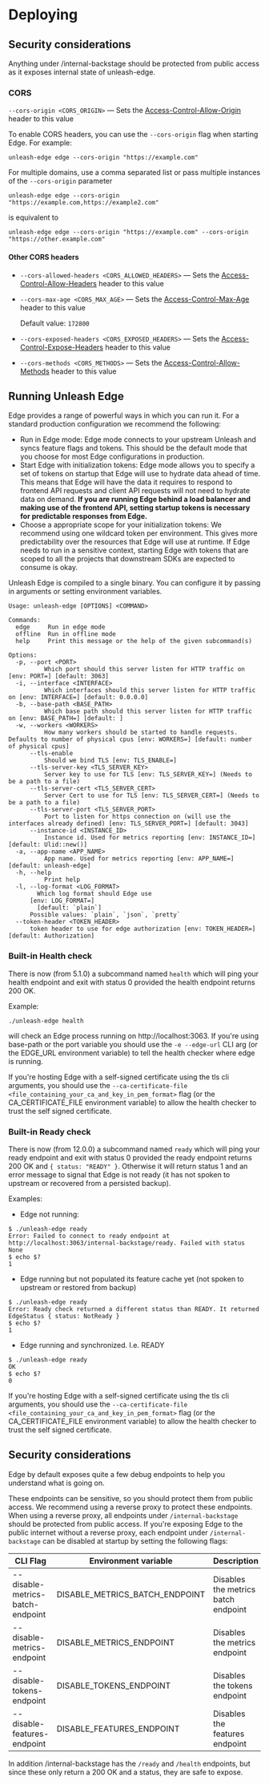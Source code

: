 # Deploying

## Security considerations

Anything under /internal-backstage should be protected from public access as it exposes internal state of unleash-edge.

### CORS

`--cors-origin <CORS_ORIGIN>` — Sets
  the [Access-Control-Allow-Origin](https://developer.mozilla.org/en-US/docs/Web/HTTP/Headers/Access-Control-Allow-Origin)
  header to this value

To enable CORS headers, you can use the `--cors-origin` flag when starting Edge. For example:

```shell
unleash-edge edge --cors-origin "https://example.com"
```

For multiple domains, use a comma separated list or pass multiple instances of the `--cors-origin` parameter

```shell
unleash-edge edge --cors-origin "https://example.com,https://example2.com"
```
is equivalent to
```shell
unleash-edge edge --cors-origin "https://example.com" --cors-origin "https://other.example.com"
```

#### Other CORS headers

* `--cors-allowed-headers <CORS_ALLOWED_HEADERS>` — Sets
  the [Access-Control-Allow-Headers](https://developer.mozilla.org/en-US/docs/Web/HTTP/Headers/Access-Control-Allow-Headers)
  header to this value
* `--cors-max-age <CORS_MAX_AGE>` — Sets
  the [Access-Control-Max-Age](https://developer.mozilla.org/en-US/docs/Web/HTTP/Headers/Access-Control-Max-Age) header
  to this value

  Default value: `172800`
* `--cors-exposed-headers <CORS_EXPOSED_HEADERS>` — Sets
  the [Access-Control-Expose-Headers](https://developer.mozilla.org/en-US/docs/Web/HTTP/Headers/Access-Control-Expose-Headers)
  header to this value
* `--cors-methods <CORS_METHODS>` — Sets
  the [Access-Control-Allow-Methods](https://developer.mozilla.org/en-US/docs/Web/HTTP/Headers/Access-Control-Allow-Methods)
  header to this value

## Running Unleash Edge

Edge provides a range of powerful ways in which you can run it. For a standard production configuration we recommend the
following:

- Run in Edge mode: Edge mode connects to your upstream Unleash and syncs feature flags and tokens. This should
  be the default mode that you choose for most Edge configurations in production.
- Start Edge with initialization tokens: Edge mode allows you to specify a set of tokens on startup that Edge will use
  to hydrate data ahead of time. This means that Edge will have the data it requires to respond to frontend API requests
  and client API requests will not need to hydrate data on demand. **If you are running Edge behind a load balancer and
  making use of the frontend API, setting startup tokens is necessary for predictable responses from Edge.**
- Choose a appropriate scope for your initialization tokens: We recommend using one wildcard token per environment. This
  gives more predictability over the resources that Edge will use at runtime. If Edge needs to run in a sensitive
  context, starting Edge with tokens that are scoped to all the projects that downstream SDKs are expected to consume is
  okay.

Unleash Edge is compiled to a single binary. You can configure it by passing in arguments or setting environment
variables.

```shell
Usage: unleash-edge [OPTIONS] <COMMAND>

Commands:
  edge     Run in edge mode
  offline  Run in offline mode
  help     Print this message or the help of the given subcommand(s)

Options:
  -p, --port <PORT>
          Which port should this server listen for HTTP traffic on [env: PORT=] [default: 3063]
  -i, --interface <INTERFACE>
          Which interfaces should this server listen for HTTP traffic on [env: INTERFACE=] [default: 0.0.0.0]
  -b, --base-path <BASE_PATH>
          Which base path should this server listen for HTTP traffic on [env: BASE_PATH=] [default: ]
  -w, --workers <WORKERS>
          How many workers should be started to handle requests. Defaults to number of physical cpus [env: WORKERS=] [default: number of physical cpus]
      --tls-enable
          Should we bind TLS [env: TLS_ENABLE=]
      --tls-server-key <TLS_SERVER_KEY>
          Server key to use for TLS [env: TLS_SERVER_KEY=] (Needs to be a path to a file)
      --tls-server-cert <TLS_SERVER_CERT>
          Server Cert to use for TLS [env: TLS_SERVER_CERT=] (Needs to be a path to a file)
      --tls-server-port <TLS_SERVER_PORT>
          Port to listen for https connection on (will use the interfaces already defined) [env: TLS_SERVER_PORT=] [default: 3043]
      --instance-id <INSTANCE_ID>
          Instance id. Used for metrics reporting [env: INSTANCE_ID=] [default: Ulid::new()]
  -a, --app-name <APP_NAME>
          App name. Used for metrics reporting [env: APP_NAME=] [default: unleash-edge]
  -h, --help
          Print help
  -l, --log-format <LOG_FORMAT>
        Which log format should Edge use
      [env: LOG_FORMAT=]
        [default: `plain`]
      Possible values: `plain`, `json`, `pretty`
  --token-header <TOKEN_HEADER>
      token header to use for edge authorization [env: TOKEN_HEADER=] [default: Authorization]
```

### Built-in Health check

There is now (from 5.1.0) a subcommand named `health` which will ping your health endpoint and exit with status 0
provided the health endpoint returns 200 OK.

Example:

```shell
./unleash-edge health
```

will check an Edge process running on http://localhost:3063. If you're using base-path or the port variable you should
use the `-e --edge-url` CLI arg (or the EDGE_URL environment variable) to tell the health checker where edge is running.

If you're hosting Edge with a self-signed certificate using the tls cli arguments, you should use
the `--ca-certificate-file <file_containing_your_ca_and_key_in_pem_format>` flag (or the CA_CERTIFICATE_FILE environment
variable) to allow the health checker to trust the self signed certificate.

### Built-in Ready check

There is now (from 12.0.0) a subcommand named `ready` which will ping your ready endpoint and exit with status 0
provided the ready endpoint returns 200 OK and `{ status: "READY" }`. Otherwise it will return status 1 and an error
message to signal that Edge is not ready (it has not spoken to upstream or recovered from a persisted backup).

Examples:

* Edge not running:

```shell
$ ./unleash-edge ready
Error: Failed to connect to ready endpoint at http://localhost:3063/internal-backstage/ready. Failed with status None
$ echo $?
1
```

* Edge running but not populated its feature cache yet (not spoken to upstream or restored from backup)

```shell
$ ./unleash-edge ready
Error: Ready check returned a different status than READY. It returned EdgeStatus { status: NotReady }
$ echo $?
1
```

* Edge running and synchronized. I.e. READY

```shell
$ ./unleash-edge ready
OK
$ echo $?
0
```

If you're hosting Edge with a self-signed certificate using the tls cli arguments, you should use
the `--ca-certificate-file <file_containing_your_ca_and_key_in_pem_format>` flag (or the CA_CERTIFICATE_FILE environment
variable) to allow the health checker to trust the self signed certificate.


## Security considerations

Edge by default exposes quite a few debug endpoints to help you understand what is going on.

These endpoints can be sensitive, so you should protect them from public access. We recommend using a reverse proxy to protect these endpoints.
When using a reverse proxy, all endpoints under `/internal-backstage` should be protected from public access.
If you're exposing Edge to the public internet without a reverse proxy, each endpoint under `/internal-backstage` can be disabled at startup by setting
the following flags:

| CLI Flag | Environment variable | Description | URL |
| --- | --- | --- | --- |
| --disable-metrics-batch-endpoint | DISABLE_METRICS_BATCH_ENDPOINT | Disables the metrics batch endpoint | /internal-backstage/metricsbatch |
| --disable-metrics-endpoint | DISABLE_METRICS_ENDPOINT | Disables the metrics endpoint | /internal-backstage/metrics |
| --disable-tokens-endpoint | DISABLE_TOKENS_ENDPOINT | Disables the tokens endpoint | /internal-backstage/tokens |
| --disable-features-endpoint | DISABLE_FEATURES_ENDPOINT | Disables the features endpoint | /internal-backstage/features |

In addition /internal-backstage has the `/ready` and `/health` endpoints, but since these only return a 200 OK and a status, they are safe to expose.
